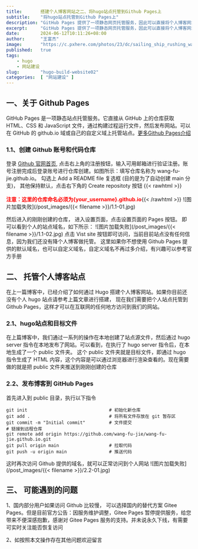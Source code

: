 ```yaml
---
title:       搭建个人博客网站之二、将hugo站点托管到Github Pages上
subtitle:    "将hugo站点托管到Github Pages上"
description: "GitHub Pages 提供了一项静态网页托管服务，因此可以直接将个人博客网站托管到Github Pages，它可以为个人网站提供免费二级域名供访问。它可以从 GitHub 上的仓库获取 HTML、CSS 和 JavaScript 文件，通过构建过程运行文件，然后发布网站"
excerpt:     "GitHub Pages 提供了一项静态网页托管服务，因此可以直接将个人博客网站托管到Github Pages，它可以为个人网站提供免费二级域名供访问。它可以从 GitHub 上的仓库获取 HTML、CSS 和 JavaScript 文件，通过构建过程运行文件，然后发布网站"
date:        2024-06-12T10:11:26+08:00
author:      "王富杰"
image:       "https://c.pxhere.com/photos/23/dc/sailing_ship_rushing_water_river_ship_vessel_sailboat_shore_transport-1082029.jpg!d"
published:   true
tags:
    - hugo
    - 网站建设
slug:        "hugo-build-website02"
categories:  [ "网站建设" ]
---
```


## 一、关于 Github Pages
GitHub Pages 是一项静态站点托管服务。它直接从 GitHub 上的仓库获取 HTML、CSS 和 JavaScript 文件，通过构建过程运行文件，然后发布网站。可以在 GitHub 的 github.io 域或自己的自定义域上托管站点。[更多Github Pages介绍](https://docs.github.com/zh/pages/getting-started-with-github-pages/about-github-pages)

### 1.1、创建 Github 账号和代码仓库
登录 [Github 官网首页](https://github.com/), 点击右上角的注册按钮，输入可用邮箱进行验证注册。账号注册完成后登录账号进行仓库创建。如图所示：填写仓库名称为 wang-fu-jie.github.io。 勾选上 Add a README file 复选框 (目的是为了自动创建 main 分支)， 其他保持默认，点击右下角的 Create repositoty 按钮
{{< rawhtml >}}<br><br><span style="font-weight: 700; color: red">注意：这里的仓库命名必须为{your_username}.github.io</span>{{< /rawhtml >}}
![图片加载失败](/post_images/{{< filename >}}/1.1-01.jpg)

然后进入的刚刚创建的仓库， 进入设置页面，点击设置页面的 Pages 按钮。 即可以看到个人的站点域名，如下所示：
![图片加载失败](/post_images/{{< filename >}}/1.1-02.jpg)
点击 Vist site 按钮即可访问，当前目前站点没有任何信息，因为我们还没有降个人博客做托管。 这里如果你不想使用 Github Pages 提供的默认域名，也可以自定义域名，自定义域名不再过多介绍，有兴趣可以参考官方手册

## 二、 托管个人博客站点
在上一篇博客中，已经介绍了如何通过 Hugo 搭建个人博客网站。如果你目前还没有个人 hugo 站点请参考上篇文章进行搭建， 现在我们需要把个人站点托管到 Github Pages，这样才可以在互联网的任何地方访问到我们的网站。

### 2.1、hugo站点和目标文件
在上篇博客中，我们通过一系列的操作在本地创建了站点源文件，然后通过 hugo server 指令在本地发布了网站。可以看到，在执行了 hugo server 指令后，在本地生成了一个 public 文件夹。 这个 public 文件夹就是目标文件，即通过 hugo 指令生成了 HTML 内容，这个内容是可以通过浏览器进行渲染查看的。现在需要做的就是把 public 文件夹推送到刚刚创建的仓库

### 2.2、发布博客到 GitHub Pages
首先进入到 public 目录，执行以下指令
```shell
git init                               # 初始化新仓库
git add .                              # 将所有文件存放在 git 暂存区
git commit -m "Initial commit"         # 文件提交
# 链接到远程仓库
git remote add origin https://github.com/wang-fu-jie/wang-fu-jie.github.io.git  
git pull origin main                   # 拉取代码  
git push -u origin main                # 推送代码
```
这时再次访问 Github 提供的域名，就可以正常访问到个人网站
![图片加载失败](/post_images/{{< filename >}}/2.2-01.jpg)

## 三、 可能遇到的问题
1、国内部分用户如果访问 Github 比较慢， 可以选择国内的替代方案 Gitee Pages。但是目前官方公告：因服务维护调整，Gitee Pages 暂停提供服务，给您带来不便深感抱歉，感谢对 Gitee Pages 服务的支持。并未说永久下线，有需要可实时关注能否恢复访问

2、如按照本文操作存在其他问题欢迎留言